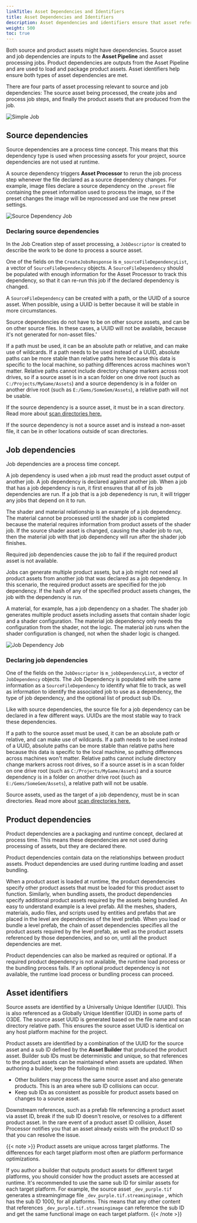 ```yaml
---
linkTitle: Asset Dependencies and Identifiers 
title: Asset Dependencies and Identifiers 
description: Asset dependencies and identifiers ensure that asset references can be met when assets are processed, loaded, and packaged.
weight: 500
toc: true
---
```


Both source and product assets might have dependencies. Source asset and job dependencies are inputs to the **Asset Pipeline** and asset processing jobs. Product dependencies are outputs from the Asset Pipeline and are used to load and package product assets. Asset identifiers help ensure both types of asset dependencies are met.

There are four parts of asset processing relevant to source and job dependencies: The source asset being processed, the create jobs and process job steps, and finally the product assets that are produced from the job.

![Simple Job](/images/user-guide/assets/pipeline/asset_dependencies/simple_job.png)

## Source dependencies

Source dependencies are a process time concept. This means that this dependency type is used when processing assets for your project, source dependencies are not used at runtime.

A source dependency triggers **Asset Processor** to rerun the job process step whenever the file declared as a source dependency changes. For example, image files declare a source dependency on the `.preset` file containing the preset information used to process the image, so if the preset changes the image will be reprocessed and use the new preset settings.

![Source Dependency Job](/images/user-guide/assets/pipeline/asset_dependencies/source_dependency.png)

### Declaring source dependencies

In the Job Creation step of asset processing, a `JobDescriptor` is created to describe the work to be done to process a source asset.

One of the fields on the `CreateJobsResponse` is `m_sourceFileDependencyList`, a vector of `SourceFileDependency` objects. A `SourceFileDependency` should be populated with enough information for the Asset Processor to track this dependency, so that it can re-run this job if the declared dependency is changed.

A `SourceFileDependency` can be created with a path, or the UUID of a source asset. When possible, using a UUID is better because it will be stable in more circumstances.

Source dependencies do not have to be on other source assets, and can be on other source files. In these cases, a UUID will not be available, because it's not generated for non-asset files.'

If a path must be used, it can be an absolute path or relative, and can make use of wildcards. If a path needs to be used instead of a UUID, absolute paths can be more stable than relative paths here because this data is specific to the local machine, so pathing differences across machines won't matter. Relative paths cannot include directory change markers across root drives, so if a source asset is in a scan folder on one drive root (such as `C:/Projects/MyGame/Assets`) and a source dependency is in a folder on another drive root (such as `E:/Gems/SomeGem/Assets`), a relative path will not be usable.

If the source dependency is a source asset, it must be in a scan directory. Read more about [scan directories here.](/docs/user-guide/assets/pipeline/scan-directories/)

If the source dependency is not a source asset and is instead a non-asset file, it can be in other locations outside of scan directories.

## Job dependencies

Job dependencies are a process time concept.

A job dependency is used when a job must read the product asset output of another job. A job dependency is declared against another job. When a job that has a job dependency is run, it first ensures that all of its job dependencies are run. If a job that is a job depenedency is run, it will trigger any jobs that depend on it to run.

The shader and material relationship is an example of a job dependency. The material cannot be processed until the shader job is completed because the material requires information from product assets of the shader job. If the source shader asset is changed, causing the shader job to run, then the material job with that job dependency will run after the shader job finishes.

Required job dependencies cause the job to fail if the required product asset is not available.

Jobs can generate multiple product assets, but a job might not need all product assets from another job that was declared as a job dependency. In this scenario, the required product assets are specified for the job dependency. If the hash of any of the specified product assets changes, the job with the dependency is run.

A material, for example, has a job dependency on a shader. The shader job generates multiple product assets including assets that contain shader logic and a shader configuration. The material job dependency only needs the configuration from the shader, not the logic. The material job runs when the shader configuration is changed, not when the shader logic is changed.

![Job Dependency Job](/images/user-guide/assets/pipeline/asset_dependencies/job_dependency.png)

### Declaring job dependencies

One of the fields on the `JobDescriptor` is `m_jobDependencyList`, a vector of `JobDependency` objects. The Job Dependency is populated with the same information as a `SourceFileDependency` to identify what file to track, as well as information to identify the associated job to use as a dependency, the type of job dependency, and the optional list of product sub IDs.

Like with source dependencies, the source file for a job dependency can be declared in a few different ways. UUIDs are the most stable way to track these dependencies.

If a path to the source asset must be used, it can be an absolute path or relative, and can make use of wildcards. If a path needs to be used instead of a UUID, absolute paths can be more stable than relative paths here because this data is specific to the local machine, so pathing differences across machines won't matter. Relative paths cannot include directory change markers across root drives, so if a source asset is in a scan folder on one drive root (such as `C:/Projects/MyGame/Assets`) and a source dependency is in a folder on another drive root (such as `E:/Gems/SomeGem/Assets`), a relative path will not be usable.

Source assets, used as the target of a job dependency, must be in scan directories. Read more about [scan directories here.](/docs/user-guide/assets/pipeline/scan-directories/)

## Product dependencies

Product dependencies are a packaging and runtime concept, declared at process time. This means these dependencies are not used during processing of assets, but they are declared there.

Product dependencies contain data on the relationships between product assets. Product dependencies are used during runtime loading and asset bundling.

When a product asset is loaded at runtime, the product dependencies specify other product assets that must be loaded for this product asset to function. Similarly, when bundling assets, the product dependencies specify additional product assets required by the assets being bundled. An easy to understand example is a level prefab. All the meshes, shaders, materials, audio files, and scripts used by entities and prefabs that are placed in the level are dependencies of the level prefab. When you load or bundle a level prefab, the chain of asset dependencies specifies all the product assets required by the level prefab, as well as the product assets referenced by those dependencies, and so on, until all the product dependencies are met.

Product dependencies can also be marked as required or optional. If a required product dependency is not available, the runtime load process or the bundling process fails. If an optional product dependency is not available, the runtime load process or bundling process can proceed.

## Asset identifiers

Source assets are identified by a Universally Unique Identifier (UUID). This is also referenced as a Globally Unique Identifier (GUID) in some parts of O3DE. The source asset UUID is generated based on the file name and scan directory relative path. This ensures the source asset UUID is identical on any host platform machine for the project.

Product assets are identified by a combination of the UUID for the source asset and a sub ID defined by the **Asset Builder** that produced the product asset. Builder sub IDs must be deterministic and unique, so that references to the product assets can be maintained when assets are updated. When authoring a builder, keep the following in mind:

* Other builders may process the same source asset and also generate products. This is an area where sub ID collisions can occur.
* Keep sub IDs as consistent as possible for product assets based on changes to a source asset.

Downstream references, such as a prefab file referencing a product asset via asset ID, break if the sub ID doesn't resolve, or resolves to a different product asset. In the rare event of a product asset ID collision, Asset Processor notifies you that an asset already exists with the product ID so that you can resolve the issue.

{{< note >}}
Product assets are unique across target platforms. The differences for each target platform most often are platform performance optimizations.

If you author a builder that outputs product assets for different target platforms, you should consider how the product assets are accessed at runtime. It's recommended to use the same sub ID for similar assets for each target platform. For example, the source asset `_dev_purple.tif` generates a streamingimage file `_dev_purple.tif.streamingimage` , which has the sub ID 1000, for all platforms. This means that any other content that references `_dev_purple.tif.streamingimage` can reference the sub ID and get the same functional image on each target platform.
{{< /note >}}
